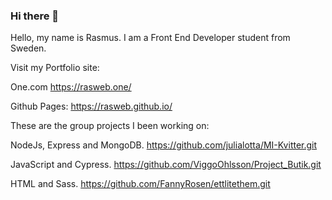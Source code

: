 ### Hi there 👋

Hello, my name is Rasmus. I am a Front End Developer student from Sweden.

Visit my Portfolio site: 

One.com
https://rasweb.one/

Github Pages:
https://rasweb.github.io/

These are the group projects I been working on:

NodeJs, Express and MongoDB.
https://github.com/julialotta/MI-Kvitter.git

JavaScript and Cypress.
https://github.com/ViggoOhlsson/Project_Butik.git

HTML and Sass.
https://github.com/FannyRosen/ettlitethem.git

<!--
**Rasweb/Rasweb** is a ✨ _special_ ✨ repository because its `README.md` (this file) appears on your GitHub profile.

Here are some ideas to get you started:

- 🔭 I’m currently working on ...
- 🌱 I’m currently learning ...
- 👯 I’m looking to collaborate on ...
- 🤔 I’m looking for help with ...
- 💬 Ask me about ...
- 📫 How to reach me: ...
- 😄 Pronouns: ...
- ⚡ Fun fact: ...
-->
